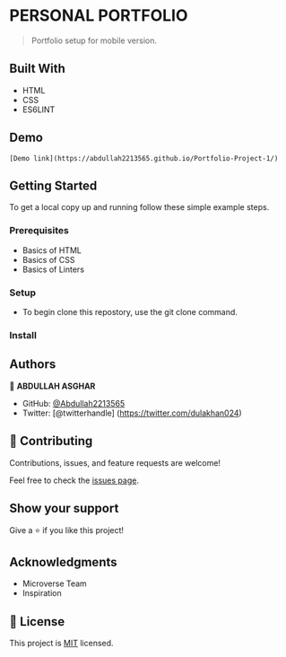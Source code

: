 # PERSONAL PORTFOLIO 

> Portfolio setup for mobile version.

## Built With

- HTML
- CSS
- ES6LINT
## Demo
    [Demo link](https://abdullah2213565.github.io/Portfolio-Project-1/)
## Getting Started

To get a local copy up and running follow these simple example steps.

### Prerequisites
- Basics of HTML
- Basics of CSS
- Basics of Linters

### Setup
- To begin clone this repostory, use the git clone command.

### Install

## Authors

👤 **ABDULLAH ASGHAR**

- GitHub: [@Abdullah2213565](https://github.com/Abdullah2213565)
- Twitter: [@twitterhandle] (https://twitter.com/dulakhan024)

## 🤝 Contributing

Contributions, issues, and feature requests are welcome!

Feel free to check the [issues page](../../issues/).

## Show your support

Give a ⭐️ if you like this project!

## Acknowledgments

- Microverse Team
- Inspiration

## 📝 License

This project is [MIT](./MIT.md) licensed.


